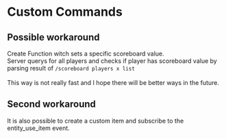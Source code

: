 # Custom Commands
## Possible workaround<br/>
Create Function witch sets a specific scoreboard value.<br/>
Server querys for all players and checks if player has scoreboard value by parsing result of `/scoreboard players x list`<br/>
<br/>
This way is not really fast and I hope there will be better ways in the future.<br/>
## Second workaround
It is also possible to create a custom item and subscribe to the entity_use_item event.
